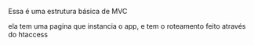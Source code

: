 Essa é uma estrutura básica de MVC

ela tem uma pagina que instancia o app, e tem o roteamento feito através do htaccess